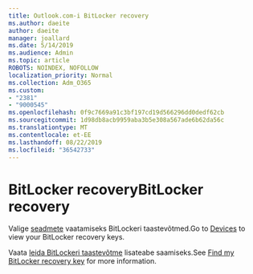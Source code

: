 ```yaml
---
title: Outlook.com-i BitLocker recovery
ms.author: daeite
author: daeite
manager: joallard
ms.date: 5/14/2019
ms.audience: Admin
ms.topic: article
ROBOTS: NOINDEX, NOFOLLOW
localization_priority: Normal
ms.collection: Adm_O365
ms.custom:
- "2381"
- "9000545"
ms.openlocfilehash: 0f9c7669a91c3bf197cd19d566296dd0dedf62cb
ms.sourcegitcommit: 1d98db8acb9959aba3b5e308a567ade6b62da56c
ms.translationtype: MT
ms.contentlocale: et-EE
ms.lasthandoff: 08/22/2019
ms.locfileid: "36542733"
---
```

# <a name="bitlocker-recovery"></a><span data-ttu-id="9aec5-102">BitLocker recovery</span><span class="sxs-lookup"><span data-stu-id="9aec5-102">BitLocker recovery</span></span>

<span data-ttu-id="9aec5-103">Valige [seadmete](https://account.microsoft.com/devices/recoverykey) vaatamiseks BitLockeri taastevõtmed.</span><span class="sxs-lookup"><span data-stu-id="9aec5-103">Go to [Devices](https://account.microsoft.com/devices/recoverykey) to view your BitLocker recovery keys.</span></span>

<span data-ttu-id="9aec5-104">Vaata [leida BitLockeri taastevõtme](https://support.microsoft.com/help/4026181) lisateabe saamiseks.</span><span class="sxs-lookup"><span data-stu-id="9aec5-104">See [Find my BitLocker recovery key](https://support.microsoft.com/help/4026181) for more information.</span></span>